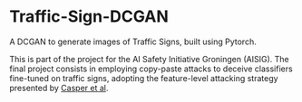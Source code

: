 # Traffic-Sign-DCGAN
A DCGAN to generate images of Traffic Signs, built using Pytorch. 

This is part of the project for the AI Safety Initiative Groningen (AISIG). The final project consists in employing copy-paste attacks to deceive classifiers fine-tuned on traffic signs, adopting the feature-level attacking strategy presented by [Casper et al](https://doi.org/10.48550/arXiv.2110.03605). 

